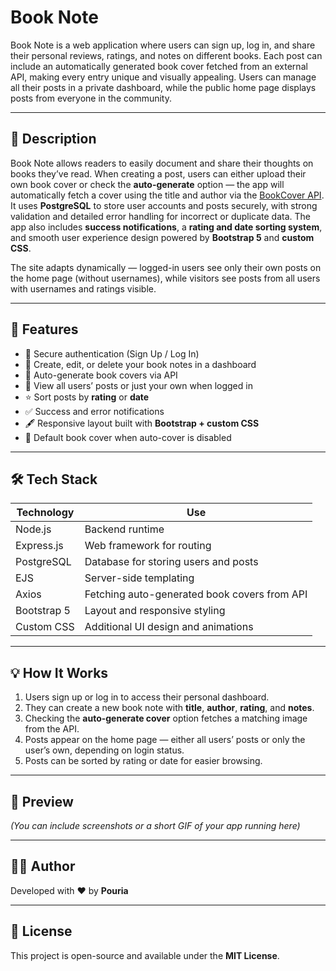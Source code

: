 # Book Note

Book Note is a web application where users can sign up, log in, and share their personal reviews, ratings, and notes on different books. Each post can include an automatically generated book cover fetched from an external API, making every entry unique and visually appealing. Users can manage all their posts in a private dashboard, while the public home page displays posts from everyone in the community.

---

## 🧠 Description

Book Note allows readers to easily document and share their thoughts on books they’ve read. When creating a post, users can either upload their own book cover or check the **auto-generate** option — the app will automatically fetch a cover using the title and author via the [BookCover API](https://bookcover.longitood.com/bookcover).  
It uses **PostgreSQL** to store user accounts and posts securely, with strong validation and detailed error handling for incorrect or duplicate data. The app also includes **success notifications**, a **rating and date sorting system**, and smooth user experience design powered by **Bootstrap 5** and **custom CSS**.  

The site adapts dynamically — logged-in users see only their own posts on the home page (without usernames), while visitors see posts from all users with usernames and ratings visible.  

---

## 🚀 Features

- 🔐 Secure authentication (Sign Up / Log In)
- 🧾 Create, edit, or delete your book notes in a dashboard  
- 🌆 Auto-generate book covers via API  
- 💬 View all users’ posts or just your own when logged in  
- ⭐ Sort posts by **rating** or **date**  
- ✅ Success and error notifications  
- 🖋️ Responsive layout built with **Bootstrap + custom CSS**  
- 🧱 Default book cover when auto-cover is disabled  

---

## 🛠️ Tech Stack

| Technology     | Use |
|----------------|-----|
| Node.js        | Backend runtime |
| Express.js     | Web framework for routing |
| PostgreSQL     | Database for storing users and posts |
| EJS            | Server-side templating |
| Axios          | Fetching auto-generated book covers from API |
| Bootstrap 5    | Layout and responsive styling |
| Custom CSS     | Additional UI design and animations |

---

## 💡 How It Works

1. Users sign up or log in to access their personal dashboard.  
2. They can create a new book note with **title**, **author**, **rating**, and **notes**.  
3. Checking the **auto-generate cover** option fetches a matching image from the API.  
4. Posts appear on the home page — either all users’ posts or only the user’s own, depending on login status.  
5. Posts can be sorted by rating or date for easier browsing.  

---

## 📸 Preview

_(You can include screenshots or a short GIF of your app running here)_

---

## 🧑‍💻 Author

Developed with ❤️ by **Pouria**  

---

## 🪪 License

This project is open-source and available under the **MIT License**.
